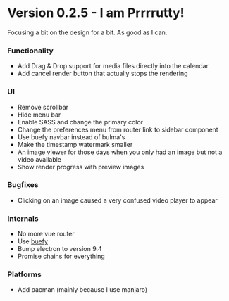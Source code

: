 # Version 0.2.5 - I am Prrrrutty!

Focusing a bit on the design for a bit. As good as I can.
### Functionality
 * Add Drag & Drop support for media files directly into the calendar
 * Add cancel render button that actually stops the rendering

### UI
 * Remove scrollbar
 * Hide menu bar
 * Enable SASS and change the primary color
 * Change the preferences menu from router link to sidebar component
 * Use buefy navbar instead of bulma's
 * Make the timestamp watermark smaller
 * An image viewer for those days when you only had an image but not a video available
 * Show render progress with preview images

### Bugfixes
 * Clicking on an image caused a very confused video player to appear

### Internals
 * No more vue router
 * Use [buefy](https://buefy.org)
 * Bump electron to version 9.4
 * Promise chains for everything

### Platforms
 * Add pacman (mainly because I use manjaro)